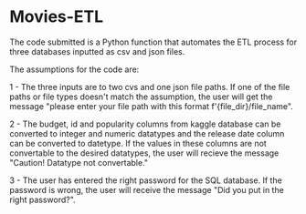 # Movies-ETL

The code submitted is a Python function that automates the ETL process for three databases inputted as csv and json files. 

The assumptions for the code are:

1 - The three inputs are to two cvs and one json file paths. If one of the file paths or file types doesn't match the assumption, the user will get the message "please enter your file path with this format f'{file_dir}/file_name".

2 - The budget, id and popularity columns from kaggle database can be converted to integer and numeric datatypes and the release date column can be converted to datetype. If the values in these columns are not convertable to the desired datatypes, the user will recieve the message "Caution! Datatype not convertable."

3 - The user has entered the right password for the SQL database. If the password is wrong, the user will receive the message "Did you put in the right password?".
